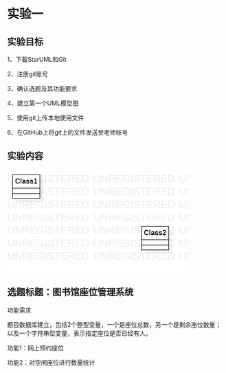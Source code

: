 # 实验一

## 实验目标

1、下载StarUML和Git

2、注册git账号

3、确认选题及其功能要求

4、建立第一个UML模型图

5、使用git上传本地使用文件

6、在GitHub上将git上的文件发送至老师账号

## 实验内容

![第一个UML图](./model01.jpg)

## 选题标题：图书馆座位管理系统

功能需求

题目数据库建立，包括2个整型变量，一个是座位总数，另一个是剩余座位数量；以及一个字符串型变量，表示指定座位是否已经有人。

功能1：网上预约座位

功能2：对空闲座位进行数量统计
